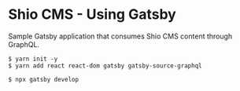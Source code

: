 # Shio CMS - Using Gatsby

Sample Gatsby application that consumes Shio CMS content through GraphQL.

```
$ yarn init -y
$ yarn add react react-dom gatsby gatsby-source-graphql

$ npx gatsby develop
```
